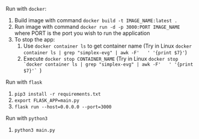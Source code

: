 Run with `docker`:
1. Build image with command `docker build -t IMAGE_NAME:latest .`
2. Run image with command `docker run -d -p 3000:PORT IMAGE_NAME` where PORT is the port you wish to run the application
3. To stop the app:
    1. Use `docker container ls` to get container name (Try in Linux `docker container ls | grep "simplex-evg" | awk -F'   ' '{print $7}'`)
    2. Execute `docker stop CONTAINER_NAME` (Try in Linux ``docker stop `docker container ls | grep "simplex-evg" | awk -F'   ' '{print $7}'` ``)
    
Run with `flask`
1. `pip3 install -r requirements.txt`
2. `export FLASK_APP=main.py`
3. `flask run --host=0.0.0.0 --port=3000`

Run with `python3`
1. `python3 main.py`
